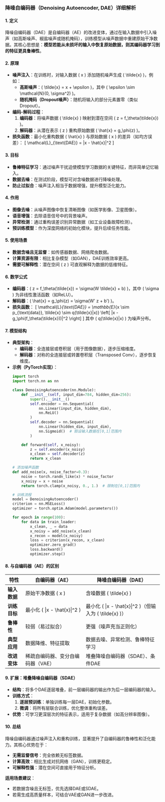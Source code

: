 ### 降噪自编码器（Denoising Autoencoder, DAE）详细解析

#### **1. 定义**
降噪自编码器（DAE）是自编码器（AE）的改进变体，通过在输入数据中引入噪声（如高斯噪声、椒盐噪声或随机掩码），训练模型从噪声数据中重建原始干净数据。其核心思想是：**模型若能从未损坏的输入中恢复原始数据，则其编码器学习到的特征更具鲁棒性**。

#### **2. 原理**
- **噪声注入**：在训练时，对输入数据 \( x \) 添加随机噪声生成 \( \tilde{x} \)，例如：
  - **高斯噪声**：\( \tilde{x} = x + \epsilon \)，其中 \( \epsilon \sim \mathcal{N}(0, \sigma^2) \)。
  - **随机掩码（Dropout噪声）**：随机将输入的部分元素置零（类似Dropout）。
- **编码-解码过程**：
  1. **编码器**：将噪声数据 \( \tilde{x} \) 映射到潜在空间 \( z = f_\theta(\tilde{x}) \)。
  2. **解码器**：从潜在表示 \( z \) 重构原始数据 \( \hat{x} = g_\phi(z) \)。
- **损失函数**：最小化重构数据 \( \hat{x} \) 与原始数据 \( x \) 的差异（如均方误差）：
  \[
  \mathcal{L}_{\text{DAE}} = \|x - \hat{x}\|^2
  \]

#### **3. 目标**
- **鲁棒特征学习**：通过噪声干扰迫使模型学习数据的关键特征，而非简单记忆输入。
- **数据去噪**：在测试阶段，模型可对含噪数据进行降噪处理。
- **防止过拟合**：噪声注入相当于数据增强，提升模型泛化能力。

#### **4. 作用**
- **图像去噪**：从噪声图像中恢复清晰图像（如医学影像、卫星图像）。
- **语音增强**：去除语音信号中的背景噪声。
- **异常检测**：通过重构误差识别异常数据（如工业设备故障检测）。
- **预训练模型**：作为深度网络的初始化模块，提升后续任务性能。

#### **5. 使用场景**
- **数据含噪且无监督**：如传感器数据、网络爬虫数据。
- **计算资源有限**：相比复杂模型（如GAN），DAE训练效率更高。
- **需要可解释性**：潜在空间 \( z \) 可直观解释为数据的低维特征。

#### **6. 数学公式**
- **编码器**：\( z = f_\theta(\tilde{x}) = \sigma(W \tilde{x} + b) \)，其中 \( \sigma \) 为非线性激活函数（如ReLU）。
- **解码器**：\( \hat{x} = g_\phi(z) = \sigma(W' z + b') \)。
- **损失函数**：
  \[
  \mathcal{L}_{\text{DAE}} = \mathbb{E}_{x \sim p_{\text{data}}, \tilde{x} \sim q(\tilde{x}|x)} \left[ \|x - g_\phi(f_\theta(\tilde{x}))\|^2 \right]
  \]
  其中 \( q(\tilde{x}|x) \) 为噪声分布。

#### **7. 模型结构**
- **典型架构**：
  - **编码器**：全连接层或卷积层（用于图像数据），逐步压缩维度。
  - **解码器**：对称的全连接层或转置卷积层（Transposed Conv），逐步恢复维度。
- **示例（PyTorch实现）**：
  ```python
  import torch
  import torch.nn as nn

  class DenoisingAutoencoder(nn.Module):
      def __init__(self, input_dim=784, hidden_dim=256):
          super().__init__()
          self.encoder = nn.Sequential(
              nn.Linear(input_dim, hidden_dim),
              nn.ReLU()
          )
          self.decoder = nn.Sequential(
              nn.Linear(hidden_dim, input_dim),
              nn.Sigmoid()  # 假设输入数据在[0,1]范围内
          )

      def forward(self, x_noisy):
          z = self.encoder(x_noisy)
          x_clean = self.decoder(z)
          return x_clean

  # 添加噪声函数
  def add_noise(x, noise_factor=0.3):
      noise = torch.randn_like(x) * noise_factor
      x_noisy = x + noise
      return torch.clamp(x_noisy, 0., 1.)  # 限制在[0,1]范围内

  # 训练流程
  model = DenoisingAutoencoder()
  criterion = nn.MSELoss()
  optimizer = torch.optim.Adam(model.parameters())

  for epoch in range(100):
      for data in train_loader:
          x_clean, _ = data
          x_noisy = add_noise(x_clean)
          x_recon = model(x_noisy)
          loss = criterion(x_recon, x_clean)
          optimizer.zero_grad()
          loss.backward()
          optimizer.step()
  ```

#### **8. 与自编码器（AE）的区别**
| **特性**         | **自编码器（AE）**               | **降噪自编码器（DAE）**               |
|------------------|----------------------------------|--------------------------------------|
| **输入数据**     | 原始干净数据 \( x \)             | 含噪数据 \( \tilde{x} \)             |
| **训练目标**     | 最小化 \( \|x - \hat{x}\|^2 \)   | 最小化 \( \|x - \hat{x}\|^2 \)（但输入为 \( \tilde{x} \)） |
| **鲁棒性**       | 较弱（易过拟合）                 | 更强（噪声充当正则化）               |
| **典型应用**     | 数据降维、特征提取               | 数据去噪、异常检测、鲁棒特征学习     |
| **改进变体**     | 稀疏自编码器、变分自编码器（VAE）| 堆叠降噪自编码器（SDAE）、条件DAE    |

#### **9. 扩展：堆叠降噪自编码器（SDAE）**
- **结构**：将多个DAE逐层堆叠，前一层编码器的输出作为后一层编码器的输入。
- **训练方式**：
  1. **逐层预训练**：单独训练每一层DAE，初始化参数。
  2. **微调**：将所有层联合训练，优化整体重构误差。
- **优势**：可学习更深层次的特征表示，适用于复杂数据（如高分辨率图像）。

#### **10. 总结**
降噪自编码器通过噪声注入和重构训练，显著提升了自编码器的鲁棒性和泛化能力。其核心优势在于：
- **无需监督信号**：完全依赖无标签数据。
- **计算高效**：相比生成对抗网络（GAN），训练更稳定。
- **可解释性强**：潜在空间可直接用于特征分析。

**适用场景建议**：
- 若数据含噪且无标签，优先选择DAE或SDAE。
- 若需生成高质量样本，可结合VAE或GAN进一步改进。
